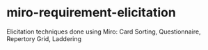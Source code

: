 # miro-requirement-elicitation
Elicitation techniques done using Miro: Card Sorting, Questionnaire, Repertory Grid, Laddering
